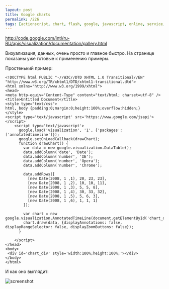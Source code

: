 ```yaml
---
layout: post
title: Google charts
permalink: /226
tags: [actionscript, chart, flash, google, javascript, online, service, tool]
---
```


<http://code.google.com/intl/ru-RU/apis/visualization/documentation/gallery.html>

Визуализация, данных, очень просто и главное быстро. На странице показаны уже готовые к применению примеры.

Простенький пример:

    <!DOCTYPE html PUBLIC "-//W3C//DTD XHTML 1.0 Transitional//EN" "http://www.w3.org/TR/xhtml1/DTD/xhtml1-transitional.dtd">
    <html xmlns="http://www.w3.org/1999/xhtml">
    <head>
    <meta http-equiv="Content-Type" content="text/html; charset=utf-8" />
    <title>Untitled Document</title>
    <style type="text/css">
    html, body {padding:0;margin:0;height:100%;overflow:hidden;}
    </style>
    <script type='text/javascript' src='https://www.google.com/jsapi'></script>
        <script type='text/javascript'>
          google.load('visualization', '1', {'packages':['annotatedtimeline']});
          google.setOnLoadCallback(drawChart);
          function drawChart() {
            var data = new google.visualization.DataTable();
            data.addColumn('date', 'Date');
            data.addColumn('number', 'IE');
            data.addColumn('number', 'Opera');
            data.addColumn('number', 'Chrome');

            data.addRows([
              [new Date(2008, 1 ,1), 20, 23, 23],
              [new Date(2008, 1 ,2), 10, 10, 11],
              [new Date(2008, 1 ,3), 5, 5, 8],
              [new Date(2008, 1 ,4), 30, 33, 32],
              [new Date(2008, 1 ,5), 5, 6, 3],
              [new Date(2008, 1 ,6), 1, 1, 1]
            ]);

            var chart = new google.visualization.AnnotatedTimeLine(document.getElementById('chart_div'));
            chart.draw(data, {displayAnnotations: false, displayRangeSelector: false, displayZoomButtons: false});
          }

        </script>
    </head>
    <body>
     <div id='chart_div' style='width:100%;height:100%;'></div>
    </body>
    </html>

И как оно выглядит:

![screenshot](http://mac-blog.org.ua/wp-content/uploads/1.png)

